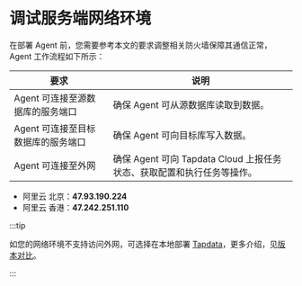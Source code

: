 # 调试服务端网络环境

在部署 Agent 前，您需要参考本文的要求调整相关防火墙保障其通信正常，Agent 工作流程如下所示：


| 要求                               | 说明                                                         |
| ---------------------------------- | ------------------------------------------------------------ |
| Agent 可连接至源数据库的服务端口   | 确保 Agent 可从源数据库读取到数据。                          |
| Agent 可连接至目标数据库的服务端口 | 确保 Agent 可向目标库写入数据。                              |
| Agent 可连接至外网                 | 确保 Agent 可向 Tapdata Cloud 上报任务状态、获取配置和执行任务等操作。 |


* 阿里云  北京：**47.93.190.224**
* 阿里云  香港：**47.242.251.110**



:::tip

如您的网络环境不支持访问外网，可选择在本地部署 [Tapdata](https://tapdata.net/tapdata-enterprise.html)，更多介绍，见[版本对比](https://tapdata.net/pricing.html)。

:::
